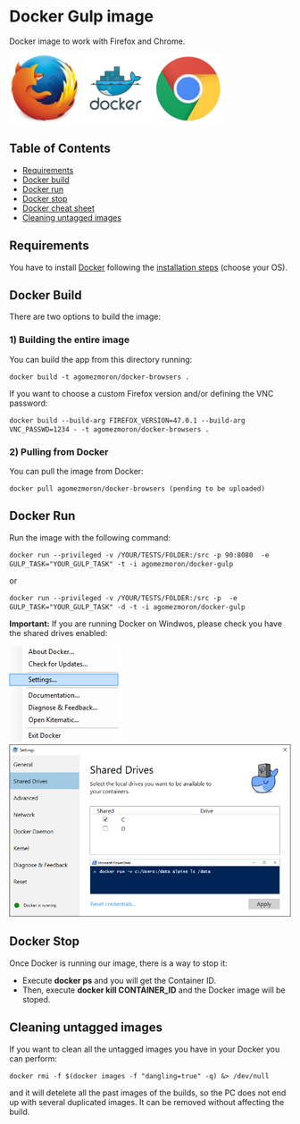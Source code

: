# Docker Gulp image

Docker image to work with Firefox and Chrome.

<img src="img/firefox.jpg" height="125" />
<img src="img/docker_logo.png" height="125" />
<img src="img/chrome.png" height="125" />

## Table of Contents
  - [Requirements](#requirements)
  - [Docker build](#docker-build)
  - [Docker run](#docker-run)
  - [Docker stop](#docker-stop)
  - [Docker cheat sheet](https://github.com/wsargent/docker-cheat-sheet)
  - [Cleaning untagged images](#cleaning-untagged-images)

## Requirements

You have to install [Docker](https://www.docker.com/) following the [installation steps](https://docs.docker.com/engine/installation/) (choose your OS).

## Docker Build

There are two options to build the image:

### 1) Building the entire image

You can build the app from this directory running:

```
docker build -t agomezmoron/docker-browsers .
```

If you want to choose a custom Firefox version and/or defining the VNC password:

```
docker build --build-arg FIREFOX_VERSION=47.0.1 --build-arg VNC_PASSWD=1234 - -t agomezmoron/docker-browsers .
```

### 2) Pulling from Docker

You can pull the image from Docker:

```
docker pull agomezmoron/docker-browsers (pending to be uploaded)
```

## Docker Run

Run the image with the following command:

```
docker run --privileged -v /YOUR/TESTS/FOLDER:/src -p 90:8080  -e GULP_TASK="YOUR_GULP_TASK" -t -i agomezmoron/docker-gulp
```

or

```
docker run --privileged -v /YOUR/TESTS/FOLDER:/src -p  -e GULP_TASK="YOUR_GULP_TASK" -d -t -i agomezmoron/docker-gulp
```


**Important:** If you are running Docker on Windwos, please check you have the shared drives enabled:

<img src="img/docker_settings_windows.png" />
<img src="img/docker_shared_windows.png" />


## Docker Stop

Once Docker is running our image, there is a way to stop it:

 * Execute **docker ps** and you will get the Container ID.
 * Then, execute **docker kill CONTAINER_ID** and the Docker image will be stoped.

## Cleaning untagged images

If you want to clean all the untagged images you have in your Docker you can perform:

```
docker rmi -f $(docker images -f "dangling=true" -q) &> /dev/null
```

and it will detelete all the past images of the builds, so the PC does not end up with several duplicated images. It can be removed without affecting the build.

